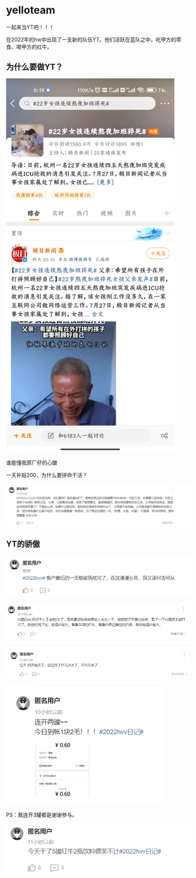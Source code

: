 # yelloteam

 一起来当YT吧！！！



在2022年的hw中出现了一支新的队伍YT。他们活跃在蓝队之中，吃甲方的零食、喝甲方的红牛。



## 为什么要做YT？

![image-20220728031301694](README.assets/image-20220728031301694.png)

谁能懂我原厂仔的心酸

一天补贴200，为什么要拼命干活？

![image-20220728032624262](README.assets/image-20220728032624262.png)



## YT的骄傲

![image-20220728031544572](README.assets/image-20220728031544572.png)

![image-20220728031900943](README.assets/image-20220728031900943.png)

![image-20220728032017547](README.assets/image-20220728032017547.png)



![image-20220728032458397](README.assets/image-20220728032458397.png)

PS：我连开3罐都是谢谢参与。



![image-20220728032644948](README.assets/image-20220728032644948.png)





